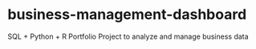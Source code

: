 # business-management-dashboard
SQL + Python + R Portfolio Project to analyze and manage business data
